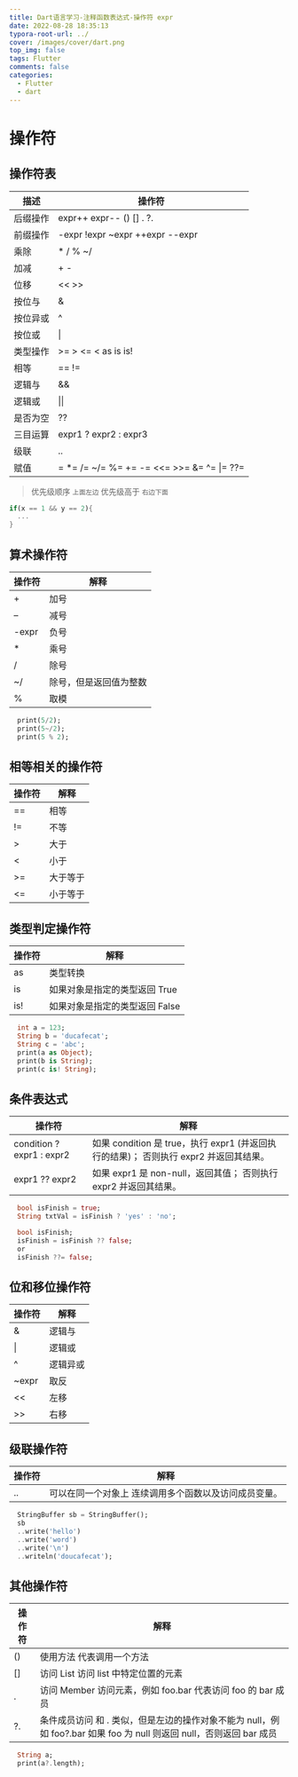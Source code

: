 ```yaml
---
title: Dart语言学习-注释函数表达式-操作符 expr
date: 2022-08-28 18:35:13
typora-root-url: ../
cover: /images/cover/dart.png
top_img: false
tags: Flutter
comments: false
categories:
  - Flutter
  - dart
---
```


# 操作符

## 操作符表

| 描述     | 操作符                                     |
| -------- | ------------------------------------------ |
| 后缀操作 | expr++ expr-- () [] . ?.                   |
| 前缀操作 | -expr !expr ~expr ++expr --expr            |
| 乘除     | * / % ~/                                   |
| 加减     | + -                                        |
| 位移     | << >>                                      |
| 按位与   | &                                          |
| 按位异或 | ^                                          |
| 按位或   | \|                                         |
| 类型操作 | >= > <= < as is is!                        |
| 相等     | == !=                                      |
| 逻辑与   | &&                                         |
| 逻辑或   | \|\|                                       |
| 是否为空 | ??                                         |
| 三目运算 | expr1 ? expr2 : expr3                      |
| 级联     | ..                                         |
| 赋值     | = *= /= ~/= %= += -= <<= >>= &= ^= \|= ??= |

> 优先级顺序 `上面左边` 优先级高于 `右边下面`

```dart
if(x == 1 && y == 2){
  ...
}
```

## 算术操作符

| 操作符 | 解释                   |
| ------ | ---------------------- |
| +      | 加号                   |
| –      | 减号                   |
| -expr  | 负号                   |
| *      | 乘号                   |
| /      | 除号                   |
| ~/     | 除号，但是返回值为整数 |
| %      | 取模                   |

```dart
  print(5/2);
  print(5~/2);
  print(5 % 2);
```

## 相等相关的操作符

| 操作符 | 解释     |
| ------ | -------- |
| ==     | 相等     |
| !=     | 不等     |
| >      | 大于     |
| <      | 小于     |
| >=     | 大于等于 |
| <=     | 小于等于 |

## 类型判定操作符

| 操作符 | 解释                           |
| ------ | ------------------------------ |
| as     | 类型转换                       |
| is     | 如果对象是指定的类型返回 True  |
| is!    | 如果对象是指定的类型返回 False |

```dart
  int a = 123;
  String b = 'ducafecat';
  String c = 'abc';
  print(a as Object);
  print(b is String);
  print(c is! String);
```

## 条件表达式

| 操作符                    | 解释                                                         |
| ------------------------- | ------------------------------------------------------------ |
| condition ? expr1 : expr2 | 如果 condition 是 true，执行 expr1 (并返回执行的结果)； 否则执行 expr2 并返回其结果。 |
| expr1 ?? expr2            | 如果 expr1 是 non-null，返回其值； 否则执行 expr2 并返回其结果。 |

```dart
  bool isFinish = true;
  String txtVal = isFinish ? 'yes' : 'no';

  bool isFinish;
  isFinish = isFinish ?? false;
  or
  isFinish ??= false;
```

## 位和移位操作符

| 操作符 | 解释     |
| ------ | -------- |
| &      | 逻辑与   |
| \|     | 逻辑或   |
| ^      | 逻辑异或 |
| ~expr  | 取反     |
| <<     | 左移     |
| >>     | 右移     |

## 级联操作符

| 操作符 | 解释                                                  |
| ------ | ----------------------------------------------------- |
| ..     | 可以在同一个对象上 连续调用多个函数以及访问成员变量。 |

```dart
  StringBuffer sb = StringBuffer();
  sb
  ..write('hello')
  ..write('word')
  ..write('\n')
  ..writeln('doucafecat');
```

## 其他操作符

| 操作符 | 解释                                                         |
| ------ | ------------------------------------------------------------ |
| ()     | 使用方法 代表调用一个方法                                    |
| []     | 访问 List 访问 list 中特定位置的元素                         |
| .      | 访问 Member 访问元素，例如 foo.bar 代表访问 foo 的 bar 成员  |
| ?.     | 条件成员访问 和 . 类似，但是左边的操作对象不能为 null，例如 foo?.bar 如果 foo 为 null 则返回 null，否则返回 bar 成员 |

```dart
  String a;
  print(a?.length);
```
